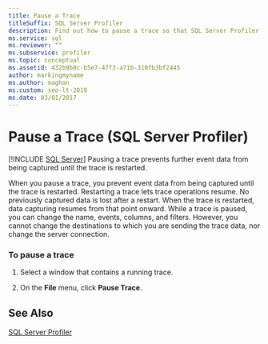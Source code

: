 ```yaml
---
title: Pause a Trace
titleSuffix: SQL Server Profiler
description: Find out how to pause a trace so that SQL Server Profiler stops capturing event data, and see which properties you can change while the trace is paused.
ms.service: sql
ms.reviewer: ""
ms.subservice: profiler
ms.topic: conceptual
ms.assetid: 432b9b0c-b5e7-47f3-a71b-310fb3bf2445
author: markingmyname
ms.author: maghan
ms.custom: seo-lt-2019
ms.date: 03/01/2017
---
```


# Pause a Trace (SQL Server Profiler)

 [!INCLUDE [SQL Server](../../includes/applies-to-version/sqlserver.md)]
Pausing a trace prevents further event data from being captured until the trace is restarted.  
  
 When you pause a trace, you prevent event data from being captured until the trace is restarted. Restarting a trace lets trace operations resume. No previously captured data is lost after a restart. When the trace is restarted, data capturing resumes from that point onward. While a trace is paused, you can change the name, events, columns, and filters. However, you cannot change the destinations to which you are sending the trace data, nor change the server connection.  
  
### To pause a trace  
  
1.  Select a window that contains a running trace.  
  
2.  On the **File** menu, click **Pause Trace**.  
  
## See Also  
 [SQL Server Profiler](../../tools/sql-server-profiler/sql-server-profiler.md)  
  
  
